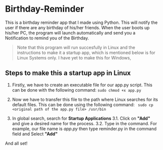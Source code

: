 # Birthday-Reminder
This is a birthday reminder app that I made using Python. This will notify the user if there are any birthday of his/her friends. 
When the user boots up his/her PC, the program will launch automatically and send you a Notification to remind you of the Birthday. 
> Note that this program will run succesfully in Linux and the instructions to make it a startup app, which is mentioned below is for Linux Systems only. I have yet to make this for Windows,

## Steps to make this a startup app in Linux
1. Firstly, we have to create an executable file for our app.py script. This can be done with the following command:
    `sudo chmod +x app.py`


2. Now we have to transfer this file to the path where Linux searches for its default files. This can be done using the following command:
    ` sudo cp <original path of the app.py file> /usr/bin`

3. In global search, search for **Startup Applications**
    3.1. Click on **"Add"** and give a desired name for the process.
    3.2. Type in the command. For example, our file name is _app.py_ then type reminder.py in the command field and Select **"Add"**

And all set!